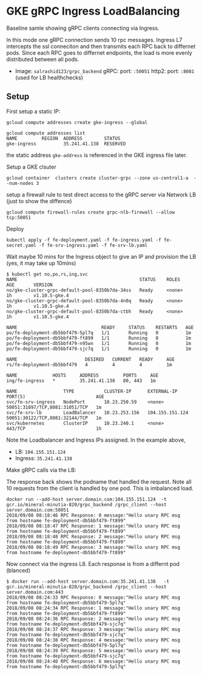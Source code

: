 # GKE gRPC Ingress LoadBalancing

Baseline samle showing gRPC clients connecting via Ingress.

In this mode one gRPC connection sends 10 rpc messages.  Ingress L7 intercepts the ssl conneciton and then transmits each RPC back to differnet pods.
Since each RPC goes to differnet endpoints, the load is more evenly distributed between all pods.

- Image: `salrashid123/grpc_backend`
  gRPC: port: `:50051`
  http2: port: `:8081`  (used for LB healthchecks)

## Setup

First setup a static IP:

```
gcloud compute addresses create gke-ingress --global

gcloud compute addresses list
NAME         REGION  ADDRESS        STATUS
gke-ingress          35.241.41.138  RESERVED
```

the static address `gke-address` is referenced in the GKE ingress file later.

Setup a GKE clsuter

```
gcloud container  clusters create cluster-grpc --zone us-central1-a  --num-nodes 3
```

setup a firewall rule to test direct access to the gRPC server via Network LB (just to show the diffence)

```
gcloud compute firewall-rules create grpc-nlb-firewall --allow tcp:50051
```

Deploy

```
kubectl apply -f fe-deployment.yaml -f fe-ingress.yaml -f fe-secret.yaml -f fe-srv-ingress.yaml -f fe-srv-lb.yaml 
```

Wait maybe 10 mins for the Ingress object to give an IP and provision the LB (yes, it may take up 10mins)


```
$ kubectl get no,po,rs,ing,svc
NAME                                             STATUS    ROLES     AGE       VERSION
no/gke-cluster-grpc-default-pool-8350b7da-34ss   Ready     <none>    1h        v1.10.5-gke.4
no/gke-cluster-grpc-default-pool-8350b7da-4n0q   Ready     <none>    1h        v1.10.5-gke.4
no/gke-cluster-grpc-default-pool-8350b7da-ctbh   Ready     <none>    1h        v1.10.5-gke.4

NAME                               READY     STATUS    RESTARTS   AGE
po/fe-deployment-db5bbf479-5pl7q   1/1       Running   0          1m
po/fe-deployment-db5bbf479-ft899   1/1       Running   0          1m
po/fe-deployment-db5bbf479-n95wn   1/1       Running   0          1m
po/fe-deployment-db5bbf479-sjc7q   1/1       Running   0          1m

NAME                         DESIRED   CURRENT   READY     AGE
rs/fe-deployment-db5bbf479   4         4         4         1m

NAME             HOSTS     ADDRESS         PORTS     AGE
ing/fe-ingress   *         35.241.41.138   80, 443   1m

NAME                 TYPE           CLUSTER-IP      EXTERNAL-IP       PORT(S)                          AGE
svc/fe-srv-ingress   NodePort       10.23.250.59    <none>            50051:31897/TCP,8081:31051/TCP   1m
svc/fe-srv-lb        LoadBalancer   10.23.253.156   104.155.151.124   50051:30122/TCP,8081:32144/TCP   1m
svc/kubernetes       ClusterIP      10.23.240.1     <none>            443/TCP                          1h
```

Note the Loadbalancer and Ingress IPs assigned.  In the example above, 

- LB: `104.155.151.124`
- Ingress: `35.241.41.138 `


Make gRPC calls via the LB:

The response back shows the podname that handled the request.  Note all 10 requests from the client is handled by one pod.  This is imbalanced load.
```
docker run --add-host server.domain.com:104.155.151.124  -t gcr.io/mineral-minutia-820/grpc_backend /grpc_client --host server.domain.com:50051
2018/09/08 08:18:46 RPC Response: 0 message:"Hello unary RPC msg   from hostname fe-deployment-db5bbf479-ft899" 
2018/09/08 08:18:47 RPC Response: 1 message:"Hello unary RPC msg   from hostname fe-deployment-db5bbf479-ft899" 
2018/09/08 08:18:48 RPC Response: 2 message:"Hello unary RPC msg   from hostname fe-deployment-db5bbf479-ft899" 
2018/09/08 08:18:49 RPC Response: 3 message:"Hello unary RPC msg   from hostname fe-deployment-db5bbf479-ft899" 
```


Now connect via the ingress L8.  Each response is from a differnt pod (blanced)

```
$ docker run --add-host server.domain.com:35.241.41.138   -t gcr.io/mineral-minutia-820/grpc_backend /grpc_client --host server.domain.com:443
2018/09/08 08:24:33 RPC Response: 0 message:"Hello unary RPC msg   from hostname fe-deployment-db5bbf479-5pl7q" 
2018/09/08 08:24:34 RPC Response: 1 message:"Hello unary RPC msg   from hostname fe-deployment-db5bbf479-ft899" 
2018/09/08 08:24:36 RPC Response: 2 message:"Hello unary RPC msg   from hostname fe-deployment-db5bbf479-sjc7q" 
2018/09/08 08:24:37 RPC Response: 3 message:"Hello unary RPC msg   from hostname fe-deployment-db5bbf479-sjc7q" 
2018/09/08 08:24:38 RPC Response: 4 message:"Hello unary RPC msg   from hostname fe-deployment-db5bbf479-5pl7q" 
2018/09/08 08:24:39 RPC Response: 5 message:"Hello unary RPC msg   from hostname fe-deployment-db5bbf479-sjc7q" 
2018/09/08 08:24:40 RPC Response: 6 message:"Hello unary RPC msg   from hostname fe-deployment-db5bbf479-5pl7q" 
```